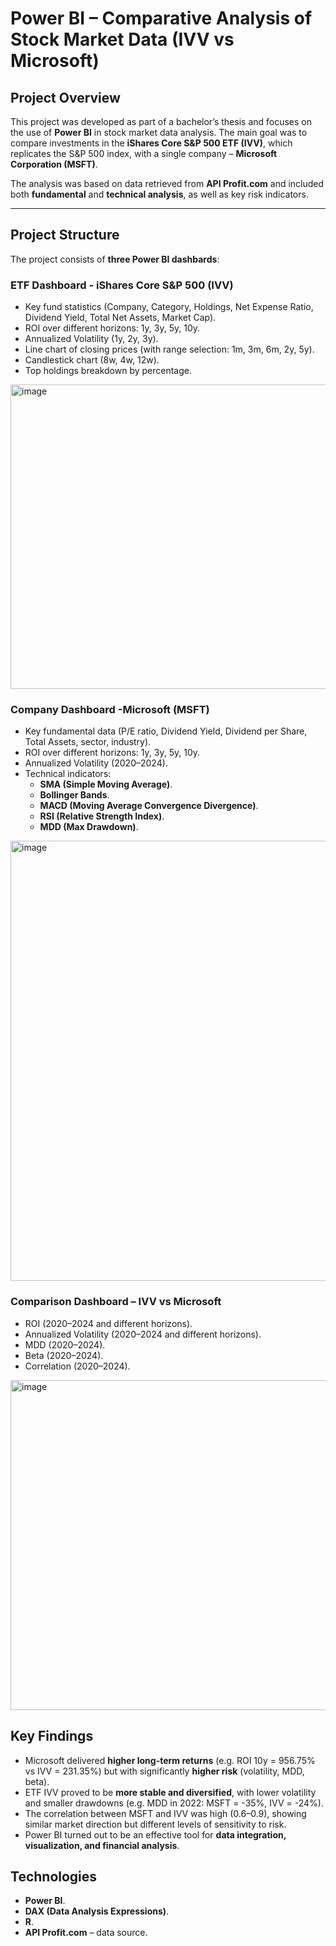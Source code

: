 # Power BI – Comparative Analysis of Stock Market Data (IVV vs Microsoft)

## Project Overview
This project was developed as part of a bachelor’s thesis and focuses on the use of **Power BI** in stock market data analysis. The main goal was to compare investments in the **iShares Core S&P 500 ETF (IVV)**, which replicates the S&P 500 index, with a single company – **Microsoft Corporation (MSFT)**.

The analysis was based on data retrieved from **API Profit.com** and included both **fundamental** and **technical analysis**, as well as key risk indicators. 

---

## Project Structure
The project consists of **three Power BI dashbards**:

### ETF Dashboard - iShares Core S&P 500 (IVV)
- Key fund statistics (Company, Category, Holdings, Net Expense Ratio, Dividend Yield, Total Net Assets, Market Cap).  
- ROI over different horizons: 1y, 3y, 5y, 10y.  
- Annualized Volatility (1y, 2y, 3y).  
- Line chart of closing prices (with range selection: 1m, 3m, 6m, 2y, 5y).  
- Candlestick chart (8w, 4w, 12w).  
- Top holdings breakdown by percentage.
<img width="920" height="487" alt="image" src="https://github.com/user-attachments/assets/733017df-7d25-4286-83d6-a47e82cedd68" />

### Company Dashboard -Microsoft (MSFT)
- Key fundamental data (P/E ratio, Dividend Yield, Dividend per Share, Total Assets, sector, industry).  
- ROI over different horizons: 1y, 3y, 5y, 10y.  
- Annualized Volatility (2020–2024).  
- Technical indicators:
  - **SMA (Simple Moving Average)**.  
  - **Bollinger Bands**.
  - **MACD (Moving Average Convergence Divergence)**. 
  - **RSI (Relative Strength Index)**.  
  - **MDD (Max Drawdown)**.
<img width="1005" height="704" alt="image" src="https://github.com/user-attachments/assets/a1ac46f0-0e6a-4188-a168-4eee97f549d2" />

### Comparison Dashboard – IVV vs Microsoft
- ROI (2020–2024 and different horizons).  
- Annualized Volatility (2020–2024 and different horizons).  
- MDD (2020–2024).  
- Beta (2020–2024).  
- Correlation (2020–2024).
<img width="1006" height="528" alt="image" src="https://github.com/user-attachments/assets/592377cc-ec3f-4bcf-82a8-c6f770248269" />

## Key Findings 
- Microsoft delivered **higher long-term returns** (e.g. ROI 10y = 956.75% vs IVV = 231.35%) but with significantly **higher risk** (volatility, MDD, beta).  
- ETF IVV proved to be **more stable and diversified**, with lower volatility and smaller drawdowns (e.g. MDD in 2022: MSFT = -35%, IVV = -24%).  
- The correlation between MSFT and IVV was high (0.6–0.9), showing similar market direction but different levels of sensitivity to risk.  
- Power BI turned out to be an effective tool for **data integration, visualization, and financial analysis**.

## Technologies
- **Power BI**.
- **DAX (Data Analysis Expressions)**.
- **R**.
- **API Profit.com** – data source.  
